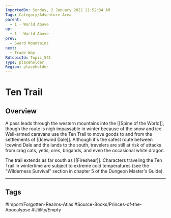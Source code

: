 ```yaml
---
ImportedOn: Sunday, 2 January 2022 11:52:34 AM
Tags: Category/Adventure-Area
parent:
  - 1 - World Above
up:
  - 1 - World Above
prev:
  - Sword Mountains
next:
  - Trade Way
RWtopicId: Topic_541
Type: placeholder
Region: placeholder
---
```

# Ten Trail
## Overview
A pass leads through the western mountains into the [[Spine of the World]], though the route is nigh impassable in winter because of the snow and ice. Well-armed caravans use the Ten Trail to move goods to and from the settlements of [[Icewind Dale]]. Although it's the safest route between lcewind Dale and the lands to the south, travelers are still at risk of attacks from crag cats, yetis, ores, brigands, and even the occasional white dragon.

The trail extends as far south as [[Fireshear]]. Characters traveling the Ten Trail in wintertime are subject to extreme cold temperatures (see the "Wilderness Survival" section in chapter 5 of the Dungeon Master's Guide).


---
## Tags
#Import/Forgotten-Realms-Atlas #Source-Books/Princes-of-the-Apocalypse #Utility/Empty

